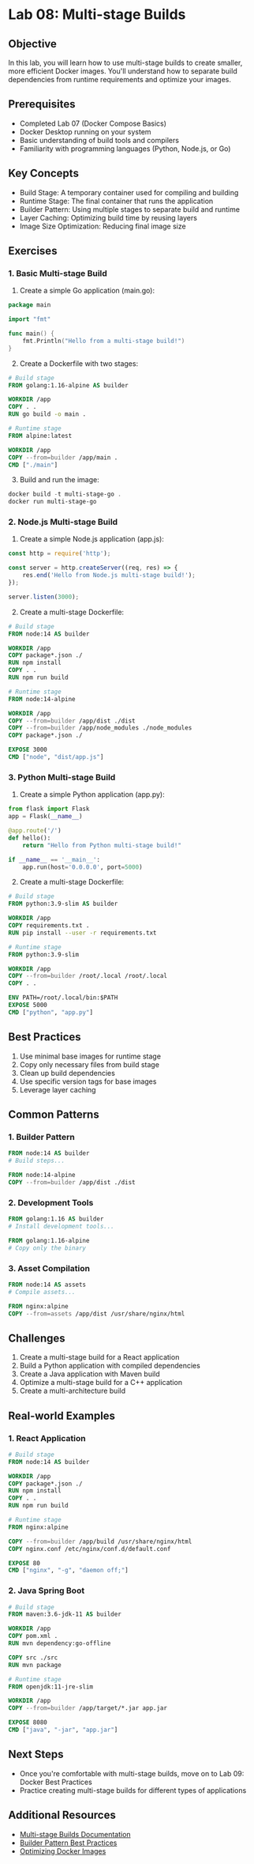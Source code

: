 # Lab 08: Multi-stage Builds

## Objective
In this lab, you will learn how to use multi-stage builds to create smaller, more efficient Docker images. You'll understand how to separate build dependencies from runtime requirements and optimize your images.

## Prerequisites
- Completed Lab 07 (Docker Compose Basics)
- Docker Desktop running on your system
- Basic understanding of build tools and compilers
- Familiarity with programming languages (Python, Node.js, or Go)

## Key Concepts
- Build Stage: A temporary container used for compiling and building
- Runtime Stage: The final container that runs the application
- Builder Pattern: Using multiple stages to separate build and runtime
- Layer Caching: Optimizing build time by reusing layers
- Image Size Optimization: Reducing final image size

## Exercises

### 1. Basic Multi-stage Build
1. Create a simple Go application (main.go):
```go
package main

import "fmt"

func main() {
    fmt.Println("Hello from a multi-stage build!")
}
```

2. Create a Dockerfile with two stages:
```dockerfile
# Build stage
FROM golang:1.16-alpine AS builder

WORKDIR /app
COPY . .
RUN go build -o main .

# Runtime stage
FROM alpine:latest

WORKDIR /app
COPY --from=builder /app/main .
CMD ["./main"]
```

3. Build and run the image:
```powershell
docker build -t multi-stage-go .
docker run multi-stage-go
```

### 2. Node.js Multi-stage Build
1. Create a simple Node.js application (app.js):
```javascript
const http = require('http');

const server = http.createServer((req, res) => {
    res.end('Hello from Node.js multi-stage build!');
});

server.listen(3000);
```

2. Create a multi-stage Dockerfile:
```dockerfile
# Build stage
FROM node:14 AS builder

WORKDIR /app
COPY package*.json ./
RUN npm install
COPY . .
RUN npm run build

# Runtime stage
FROM node:14-alpine

WORKDIR /app
COPY --from=builder /app/dist ./dist
COPY --from=builder /app/node_modules ./node_modules
COPY package*.json ./

EXPOSE 3000
CMD ["node", "dist/app.js"]
```

### 3. Python Multi-stage Build
1. Create a simple Python application (app.py):
```python
from flask import Flask
app = Flask(__name__)

@app.route('/')
def hello():
    return "Hello from Python multi-stage build!"

if __name__ == '__main__':
    app.run(host='0.0.0.0', port=5000)
```

2. Create a multi-stage Dockerfile:
```dockerfile
# Build stage
FROM python:3.9-slim AS builder

WORKDIR /app
COPY requirements.txt .
RUN pip install --user -r requirements.txt

# Runtime stage
FROM python:3.9-slim

WORKDIR /app
COPY --from=builder /root/.local /root/.local
COPY . .

ENV PATH=/root/.local/bin:$PATH
EXPOSE 5000
CMD ["python", "app.py"]
```

## Best Practices
1. Use minimal base images for runtime stage
2. Copy only necessary files from build stage
3. Clean up build dependencies
4. Use specific version tags for base images
5. Leverage layer caching

## Common Patterns

### 1. Builder Pattern
```dockerfile
FROM node:14 AS builder
# Build steps...

FROM node:14-alpine
COPY --from=builder /app/dist ./dist
```

### 2. Development Tools
```dockerfile
FROM golang:1.16 AS builder
# Install development tools...

FROM golang:1.16-alpine
# Copy only the binary
```

### 3. Asset Compilation
```dockerfile
FROM node:14 AS assets
# Compile assets...

FROM nginx:alpine
COPY --from=assets /app/dist /usr/share/nginx/html
```

## Challenges
1. Create a multi-stage build for a React application
2. Build a Python application with compiled dependencies
3. Create a Java application with Maven build
4. Optimize a multi-stage build for a C++ application
5. Create a multi-architecture build

## Real-world Examples

### 1. React Application
```dockerfile
# Build stage
FROM node:14 AS builder

WORKDIR /app
COPY package*.json ./
RUN npm install
COPY . .
RUN npm run build

# Runtime stage
FROM nginx:alpine

COPY --from=builder /app/build /usr/share/nginx/html
COPY nginx.conf /etc/nginx/conf.d/default.conf

EXPOSE 80
CMD ["nginx", "-g", "daemon off;"]
```

### 2. Java Spring Boot
```dockerfile
# Build stage
FROM maven:3.6-jdk-11 AS builder

WORKDIR /app
COPY pom.xml .
RUN mvn dependency:go-offline

COPY src ./src
RUN mvn package

# Runtime stage
FROM openjdk:11-jre-slim

WORKDIR /app
COPY --from=builder /app/target/*.jar app.jar

EXPOSE 8080
CMD ["java", "-jar", "app.jar"]
```

## Next Steps
- Once you're comfortable with multi-stage builds, move on to Lab 09: Docker Best Practices
- Practice creating multi-stage builds for different types of applications

## Additional Resources
- [Multi-stage Builds Documentation](https://docs.docker.com/develop/develop-images/multistage-build/)
- [Builder Pattern Best Practices](https://docs.docker.com/develop/develop-images/dockerfile_best-practices/)
- [Optimizing Docker Images](https://docs.docker.com/develop/develop-images/dockerfile_best-practices/#minimize-the-number-of-layers) 